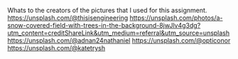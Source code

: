 Whats to the creators of the pictures that I used for this assignment. https://unsplash.com/@thisisengineering https://unsplash.com/photos/a-snow-covered-field-with-trees-in-the-background-8jwJlv4g3dg?utm_content=creditShareLink&utm_medium=referral&utm_source=unsplash https://unsplash.com/@adnan24nathaniel https://unsplash.com/@opticonor https://unsplash.com/@katetrysh